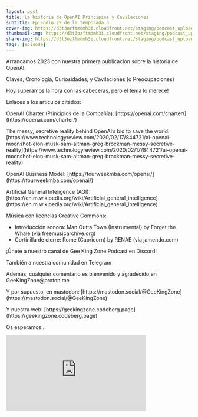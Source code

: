 ```yaml
---
layout: post
title: La historia de OpenAI Principios y Cavilaciones
subtitle: Episodio 29 de la temporada 3
cover-img: https://d3t3ozftmdmh3i.cloudfront.net/staging/podcast_uploaded_episode/14743809/14743809-1691161859820-d98823d809171.jpg
thumbnail-img: https://d3t3ozftmdmh3i.cloudfront.net/staging/podcast_uploaded_episode/14743809/14743809-1691161859820-d98823d809171.jpg
share-img: https://d3t3ozftmdmh3i.cloudfront.net/staging/podcast_uploaded_episode/14743809/14743809-1691161859820-d98823d809171.jpg
tags: [episode]
---
```


<p>Arrancamos 2023 con nuestra primera publicación sobre la historia de OpenAI.</p>
<p>Claves, Cronología, Curiosidades, y Cavilaciones (o Preocupaciones)</p>
<p>Hoy superamos la hora con las cabeceras, pero el tema lo merece!</p>
<p>Enlaces a los artículos citados:</p>
<p>OpenAI Charter (Principios de la Compañía): [https://openai.com/charter/](https://openai.com/charter/)</p>
<p>The messy, secretive reality behind OpenAI’s bid to save the world: [https://www.technologyreview.com/2020/02/17/844721/ai-openai-moonshot-elon-musk-sam-altman-greg-brockman-messy-secretive-reality](https://www.technologyreview.com/2020/02/17/844721/ai-openai-moonshot-elon-musk-sam-altman-greg-brockman-messy-secretive-reality)</p>
<p>OpenAI Business Model: [https://fourweekmba.com/openai/](https://fourweekmba.com/openai/)</p>
<p>Artificial General Inteligence (AGI): [https://en.m.wikipedia.org/wiki/Artificial_general_intelligence](https://en.m.wikipedia.org/wiki/Artificial_general_intelligence)</p>
<p>Música con licencias Creative Commons:</p>
<ul>
 <li>Introducción sonora: Man Outta Town (Instrumental) by Forget the Whale (via freemusicarchive.org)</li>
 <li>Cortinilla de cierre: Rome (Capricorn) by RENAE (via jamendo.com)</li>
</ul>
<p>¡Únete a nuestro canal de Gee King Zone Podcast en Discord!</p>
<p>También a nuestra comunidad en Telegram</p>
<p>Además, cualquier comentario es bienvenido y agradecido en GeeKingZone@proton.me</p>
<p>Y por supuesto, en mastodon: [https://mastodon.social/@GeeKingZone](https://mastodon.social/@GeeKingZone)</p>
<p>Y nuestra web: [https://geekingzone.codeberg.page](https://geekingzone.codeberg.page)</p>
<p>Os esperamos...</p>
<iframe src='https://podcasters.spotify.com/pod/show/geekingzone/embed/episodes/La-historia-de-OpenAI-Principios-y-Cavilaciones-e1trkp9' height='204px' width='380px' frameborder='0' scrolling='no'></iframe>